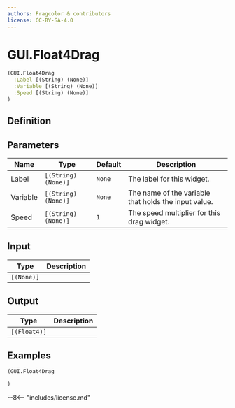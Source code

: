 ```yaml
---
authors: Fragcolor & contributors
license: CC-BY-SA-4.0
---
```



# GUI.Float4Drag

```clojure
(GUI.Float4Drag
  :Label [(String) (None)]
  :Variable [(String) (None)]
  :Speed [(String) (None)]
)
```


## Definition




## Parameters

| Name | Type | Default | Description |
|------|------|---------|-------------|
| Label | `[(String) (None)]` | `None` | The label for this widget. |
| Variable | `[(String) (None)]` | `None` | The name of the variable that holds the input value. |
| Speed | `[(String) (None)]` | `1` | The speed multiplier for this drag widget. |


## Input

| Type | Description |
|------|-------------|
| `[(None)]` |  |


## Output

| Type | Description |
|------|-------------|
| `[(Float4)]` |  |


## Examples

```clojure
(GUI.Float4Drag

)
```


--8<-- "includes/license.md"
